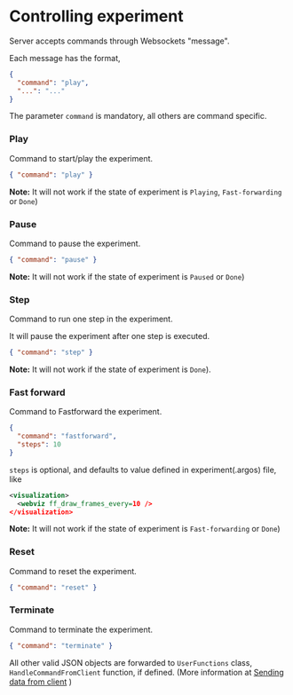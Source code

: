 # Controlling experiment

Server accepts commands through Websockets "message".

Each message has the format,

```json
{
  "command": "play",
  "...": "..."
}
```
The parameter `command` is mandatory, all others are command specific.


### Play
Command to start/play the experiment.

```json
{ "command": "play" }
```
**Note:** It will not work if the state of experiment is `Playing`, `Fast-forwarding` or `Done`)

### Pause
Command to pause the experiment.

```json
{ "command": "pause" }
```
**Note:** It will not work if the state of experiment is `Paused` or `Done`)


### Step
Command to run one step in the experiment.

It will pause the experiment after one step is executed.
```json
{ "command": "step" }
```
**Note:** It will not work if the state of experiment is `Done`).



### Fast forward
Command to Fastforward the experiment.

```json
{
  "command": "fastforward",
  "steps": 10
}
```
`steps` is optional, and defaults to value defined in experiment(.argos) file, like
```xml
<visualization>
  <webviz ff_draw_frames_every=10 />
</visualization>
```
**Note:** It will not work if the state of experiment is `Fast-forwarding` or `Done`)

### Reset
Command to reset the experiment.

```json
{ "command": "reset" }
```

### Terminate
Command to terminate the experiment.

```json
{ "command": "terminate" }
```


All other valid JSON objects are forwarded to `UserFunctions` class, `HandleCommandFromClient` function, if defined.
(More information at [Sending data from client](sending_data_from_client.md) )